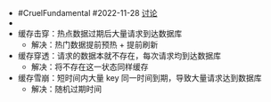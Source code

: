 - #CruelFundamental #2022-11-28 [讨论](https://github.com/CYZH1307/CruelFundamental/tree/main/homework/202211/28)
-
- 缓存击穿：热点数据过期后大量请求到达数据库
	- 解决：热门数据提前预热 + 提前刷新
- 缓存穿透：请求的数据本就不存在，每次请求均到达数据库
	- 解决：将不存在这一状态同样缓存
- 缓存雪崩：短时间内大量 key 同一时间到期，导致大量请求达到数据库
	- 解决：随机过期时间
